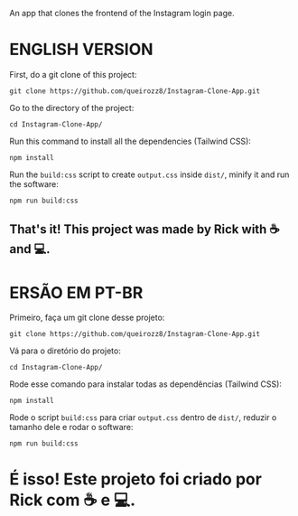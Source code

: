 An app that clones the frontend of the Instagram login page.

<h1>ENGLISH VERSION</h1>

First, do a git clone of this project:
```
git clone https://github.com/queirozz8/Instagram-Clone-App.git
```
Go to the directory of the project:
```
cd Instagram-Clone-App/
```
Run this command to install all the dependencies (Tailwind CSS):
```
npm install
```
Run the `build:css` script to create `output.css` inside `dist/`, minify it and run the software:
```
npm run build:css
```
<h2>That's it! This project was made by Rick with ☕ and 💻.</h2>


<h1>ERSÃO EM PT-BR</h1>

Primeiro, faça um git clone desse projeto:
```
git clone https://github.com/queirozz8/Instagram-Clone-App.git
```
Vá para o diretório do projeto:
```
cd Instagram-Clone-App/
```
Rode esse comando para instalar todas as dependências (Tailwind CSS):
```
npm install
```
Rode o script `build:css` para criar `output.css` dentro de `dist/`, reduzir o tamanho dele e rodar o software:
```
npm run build:css
```
<h1>É isso! Este projeto foi criado por Rick com ☕ e 💻.</h2>
